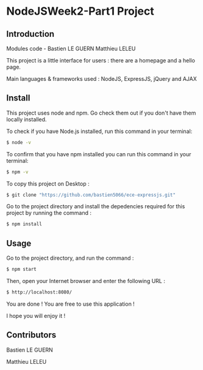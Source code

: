 # NodeJSWeek2-Part1 Project

## Introduction 
Modules code - Bastien LE GUERN Matthieu LELEU

This project is a little interface for users : there are a homepage and a hello page.

Main languages & frameworks used : NodeJS, ExpressJS, jQuery and AJAX


## Install 
This project uses node and npm. Go check them out if you don't have them locally installed.

To check if you have Node.js installed, run this command in your terminal: 

```sh
$ node -v
```

To confirm that you have npm installed you can run this command in your terminal:

```sh
$ npm -v
```

To copy this project on Desktop :

```sh
$ git clone "https://github.com/bastien5066/ece-expressjs.git"
```
Go to the project directory and install the depedencies required for this project by running the command : 

```sh
$ npm install
```

## Usage 
Go to the project directory, and run the command : 

```sh
$ npm start
```

Then, open your Internet browser and enter the following URL :
 ```sh
$ http://localhost:8080/
```

You are done ! You are free to use this application !

I hope you will enjoy it !

## Contributors
Bastien LE GUERN

Matthieu LELEU